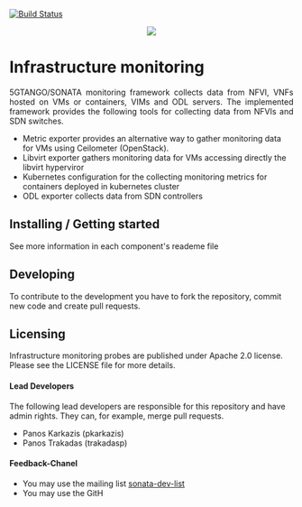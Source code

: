 [![Build Status](http://jenkins.sonata-nfv.eu/buildStatus/icon?job=tng-monitor-infra/master)](http://jenkins.sonata-nfv.eu/job/tng-monitor-infra/master) 
<p align="center"><img src="https://github.com/sonata-nfv/son-monitor/wiki/images/sonata-5gtango-logo-500px.png" /></p>


# Infrastructure monitoring
<p align="justify">5GTANGO/SONATA monitoring framework collects data from NFVI, VNFs hosted on VMs or containers, VIMs and ODL servers. The implemented framework provides the following tools for collecting data from NFVIs and SDN switches. 

 * Metric exporter provides an alternative way to gather monitoring data for VMs using Ceilometer (OpenStack).
 * Libvirt exporter gathers monitoring data for VMs accessing directly the libvirt hyperviror
 * Kubernetes configuration for the collecting monitoring metrics for containers deployed in kubernetes cluster
 * ODL exporter collects data from SDN controllers 

## Installing / Getting started
See more information in each component's reademe file

## Developing
To contribute to the development you have to fork the repository, commit new code and create pull requests.

## Licensing
Infrastructure monitoring probes are published under Apache 2.0 license. Please see the LICENSE file for more details.


#### Lead Developers
The following lead developers are responsible for this repository and have admin rights. They can, for example, merge pull requests.

 * Panos Karkazis  (pkarkazis)
 * Panos Trakadas  (trakadasp)

####  Feedback-Chanel

* You may use the mailing list [sonata-dev-list](mailto:sonata-dev@lists.atosresearch.eu)
* You may use the GitH